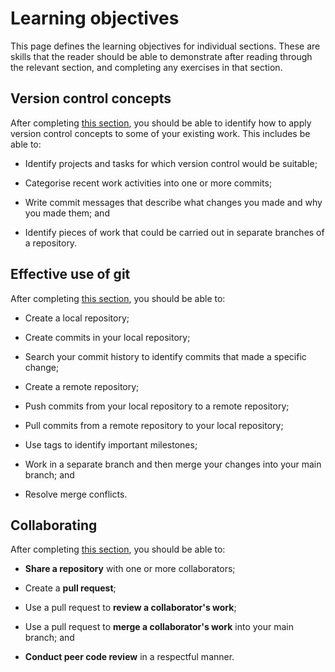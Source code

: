 # Learning objectives

This page defines the learning objectives for individual sections.
These are skills that the reader should be able to demonstrate after reading through the relevant section, and completing any exercises in that section.

## Version control concepts

After completing [this section](version-control/), you should be able to identify how to apply version control concepts to some of your existing work.
This includes be able to:

- Identify projects and tasks for which version control would be suitable;

- Categorise recent work activities into one or more commits;

- Write commit messages that describe what changes you made and why you made them; and

- Identify pieces of work that could be carried out in separate branches of a repository.

## Effective use of git

After completing [this section](using-git/), you should be able to:

- Create a local repository;

- Create commits in your local repository;

- Search your commit history to identify commits that made a specific change;

- Create a remote repository;

- Push commits from your local repository to a remote repository;

- Pull commits from a remote repository to your local repository;

- Use tags to identify important milestones;

- Work in a separate branch and then merge your changes into your main branch; and

- Resolve merge conflicts.

## Collaborating

After completing [this section](collaborating/), you should be able to:

- **Share a repository** with one or more collaborators;

- Create a **pull request**;

- Use a pull request to **review a collaborator's work**;

- Use a pull request to **merge a collaborator's work** into your main branch; and

- **Conduct peer code review** in a respectful manner.
